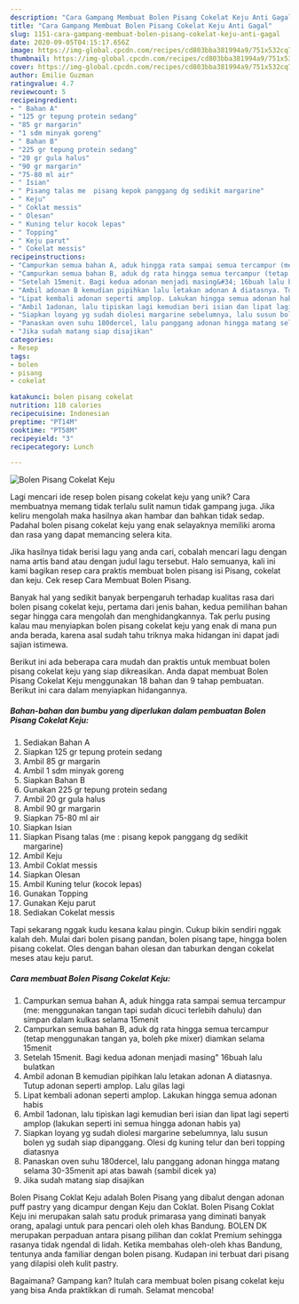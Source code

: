 ```yaml
---
description: "Cara Gampang Membuat Bolen Pisang Cokelat Keju Anti Gagal"
title: "Cara Gampang Membuat Bolen Pisang Cokelat Keju Anti Gagal"
slug: 1151-cara-gampang-membuat-bolen-pisang-cokelat-keju-anti-gagal
date: 2020-09-05T04:15:17.656Z
image: https://img-global.cpcdn.com/recipes/cd803bba381994a9/751x532cq70/bolen-pisang-cokelat-keju-foto-resep-utama.jpg
thumbnail: https://img-global.cpcdn.com/recipes/cd803bba381994a9/751x532cq70/bolen-pisang-cokelat-keju-foto-resep-utama.jpg
cover: https://img-global.cpcdn.com/recipes/cd803bba381994a9/751x532cq70/bolen-pisang-cokelat-keju-foto-resep-utama.jpg
author: Emilie Guzman
ratingvalue: 4.7
reviewcount: 5
recipeingredient:
- " Bahan A"
- "125 gr tepung protein sedang"
- "85 gr margarin"
- "1 sdm minyak goreng"
- " Bahan B"
- "225 gr tepung protein sedang"
- "20 gr gula halus"
- "90 gr margarin"
- "75-80 ml air"
- " Isian"
- " Pisang talas me  pisang kepok panggang dg sedikit margarine"
- " Keju"
- " Coklat messis"
- " Olesan"
- " Kuning telur kocok lepas"
- " Topping"
- " Keju parut"
- " Cokelat messis"
recipeinstructions:
- "Campurkan semua bahan A, aduk hingga rata sampai semua tercampur (me: menggunakan tangan tapi sudah dicuci terlebih dahulu) dan simpan dalam kulkas selama 15menit"
- "Campurkan semua bahan B, aduk dg rata hingga semua tercampur (tetap menggunakan tangan ya, boleh pke mixer) diamkan selama 15menit"
- "Setelah 15menit. Bagi kedua adonan menjadi masing&#34; 16buah lalu bulatkan"
- "Ambil adonan B kemudian pipihkan lalu letakan adonan A diatasnya. Tutup adonan seperti amplop. Lalu gilas lagi"
- "Lipat kembali adonan seperti amplop. Lakukan hingga semua adonan habis"
- "Ambil 1adonan, lalu tipiskan lagi kemudian beri isian dan lipat lagi seperti amplop (lakukan seperti ini semua hingga adonan habis ya)"
- "Siapkan loyang yg sudah diolesi margarine sebelumnya, lalu susun bolen yg sudah siap dipanggang. Olesi dg kuning telur dan beri topping diatasnya"
- "Panaskan oven suhu 180dercel, lalu panggang adonan hingga matang selama 30-35menit api atas bawah (sambil dicek ya)"
- "Jika sudah matang siap disajikan"
categories:
- Resep
tags:
- bolen
- pisang
- cokelat

katakunci: bolen pisang cokelat 
nutrition: 118 calories
recipecuisine: Indonesian
preptime: "PT14M"
cooktime: "PT58M"
recipeyield: "3"
recipecategory: Lunch

---
```



![Bolen Pisang Cokelat Keju](https://img-global.cpcdn.com/recipes/cd803bba381994a9/751x532cq70/bolen-pisang-cokelat-keju-foto-resep-utama.jpg)

Lagi mencari ide resep bolen pisang cokelat keju yang unik? Cara membuatnya memang tidak terlalu sulit namun tidak gampang juga. Jika keliru mengolah maka hasilnya akan hambar dan bahkan tidak sedap. Padahal bolen pisang cokelat keju yang enak selayaknya memiliki aroma dan rasa yang dapat memancing selera kita.

Jika hasilnya tidak berisi lagu yang anda cari, cobalah mencari lagu dengan nama artis band atau dengan judul lagu tersebut. Halo semuanya, kali ini kami bagikan resep cara praktis membuat bolen pisang isi Pisang, cokelat dan keju. Cek resep Cara Membuat Bolen Pisang.

Banyak hal yang sedikit banyak berpengaruh terhadap kualitas rasa dari bolen pisang cokelat keju, pertama dari jenis bahan, kedua pemilihan bahan segar hingga cara mengolah dan menghidangkannya. Tak perlu pusing kalau mau menyiapkan bolen pisang cokelat keju yang enak di mana pun anda berada, karena asal sudah tahu triknya maka hidangan ini dapat jadi sajian istimewa.


Berikut ini ada beberapa cara mudah dan praktis untuk membuat bolen pisang cokelat keju yang siap dikreasikan. Anda dapat membuat Bolen Pisang Cokelat Keju menggunakan 18 bahan dan 9 tahap pembuatan. Berikut ini cara dalam menyiapkan hidangannya.

<!--inarticleads1-->

##### Bahan-bahan dan bumbu yang diperlukan dalam pembuatan Bolen Pisang Cokelat Keju:

1. Sediakan  Bahan A
1. Siapkan 125 gr tepung protein sedang
1. Ambil 85 gr margarin
1. Ambil 1 sdm minyak goreng
1. Siapkan  Bahan B
1. Gunakan 225 gr tepung protein sedang
1. Ambil 20 gr gula halus
1. Ambil 90 gr margarin
1. Siapkan 75-80 ml air
1. Siapkan  Isian
1. Siapkan  Pisang talas (me : pisang kepok panggang dg sedikit margarine)
1. Ambil  Keju
1. Ambil  Coklat messis
1. Siapkan  Olesan
1. Ambil  Kuning telur (kocok lepas)
1. Gunakan  Topping
1. Gunakan  Keju parut
1. Sediakan  Cokelat messis


Tapi sekarang nggak kudu kesana kalau pingin. Cukup bikin sendiri nggak kalah deh. Mulai dari bolen pisang pandan, bolen pisang tape, hingga bolen pisang cokelat. Oles dengan bahan olesan dan taburkan dengan cokelat meses atau keju parut. 

<!--inarticleads2-->

##### Cara membuat Bolen Pisang Cokelat Keju:

1. Campurkan semua bahan A, aduk hingga rata sampai semua tercampur (me: menggunakan tangan tapi sudah dicuci terlebih dahulu) dan simpan dalam kulkas selama 15menit
1. Campurkan semua bahan B, aduk dg rata hingga semua tercampur (tetap menggunakan tangan ya, boleh pke mixer) diamkan selama 15menit
1. Setelah 15menit. Bagi kedua adonan menjadi masing&#34; 16buah lalu bulatkan
1. Ambil adonan B kemudian pipihkan lalu letakan adonan A diatasnya. Tutup adonan seperti amplop. Lalu gilas lagi
1. Lipat kembali adonan seperti amplop. Lakukan hingga semua adonan habis
1. Ambil 1adonan, lalu tipiskan lagi kemudian beri isian dan lipat lagi seperti amplop (lakukan seperti ini semua hingga adonan habis ya)
1. Siapkan loyang yg sudah diolesi margarine sebelumnya, lalu susun bolen yg sudah siap dipanggang. Olesi dg kuning telur dan beri topping diatasnya
1. Panaskan oven suhu 180dercel, lalu panggang adonan hingga matang selama 30-35menit api atas bawah (sambil dicek ya)
1. Jika sudah matang siap disajikan


Bolen Pisang Coklat Keju adalah Bolen Pisang yang dibalut dengan adonan puff pastry yang dicampur dengan Keju dan Coklat. Bolen Pisang Coklat Keju ini merupakan salah satu produk primarasa yang diminati banyak orang, apalagi untuk para pencari oleh oleh khas Bandung. BOLEN DK merupakan perpaduan antara pisang pilihan dan coklat Premium sehingga rasanya tidak ngendal di lidah. Ketika membahas oleh-oleh khas Bandung, tentunya anda familiar dengan bolen pisang. Kudapan ini terbuat dari pisang yang dilapisi oleh kulit pastry. 

Bagaimana? Gampang kan? Itulah cara membuat bolen pisang cokelat keju yang bisa Anda praktikkan di rumah. Selamat mencoba!
